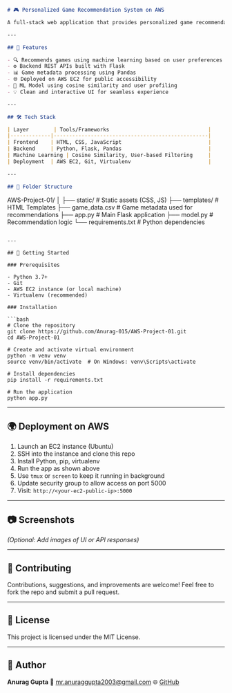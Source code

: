 ```markdown
# 🎮 Personalized Game Recommendation System on AWS

A full-stack web application that provides personalized game recommendations based on user interests. The backend is powered by a custom Machine Learning model and Flask APIs, while the frontend is built using HTML, CSS, and JavaScript. The project is deployed on AWS for scalability and accessibility.

---

## 📌 Features

- 🔍 Recommends games using machine learning based on user preferences
- ⚙️ Backend REST APIs built with Flask
- 📊 Game metadata processing using Pandas
- 🌐 Deployed on AWS EC2 for public accessibility
- 🧠 ML Model using cosine similarity and user profiling
- 💡 Clean and interactive UI for seamless experience

---

## 🛠️ Tech Stack

| Layer        | Tools/Frameworks                                |
|-------------|--------------------------------------------------|
| Frontend    | HTML, CSS, JavaScript                            |
| Backend     | Python, Flask, Pandas                            |
| Machine Learning | Cosine Similarity, User-based Filtering     |
| Deployment  | AWS EC2, Git, Virtualenv                         |

---

## 📁 Folder Structure

```

AWS-Project-01/
│
├── static/                 # Static assets (CSS, JS)
├── templates/              # HTML Templates
├── game\_data.csv           # Game metadata used for recommendations
├── app.py                  # Main Flask application
├── model.py                # Recommendation logic
└── requirements.txt        # Python dependencies

````

---

## 🚀 Getting Started

### Prerequisites

- Python 3.7+
- Git
- AWS EC2 instance (or local machine)
- Virtualenv (recommended)

### Installation

```bash
# Clone the repository
git clone https://github.com/Anurag-015/AWS-Project-01.git
cd AWS-Project-01

# Create and activate virtual environment
python -m venv venv
source venv/bin/activate  # On Windows: venv\Scripts\activate

# Install dependencies
pip install -r requirements.txt

# Run the application
python app.py
````

---

## 🌍 Deployment on AWS

1. Launch an EC2 instance (Ubuntu)
2. SSH into the instance and clone this repo
3. Install Python, pip, virtualenv
4. Run the app as shown above
5. Use `tmux` or `screen` to keep it running in background
6. Update security group to allow access on port 5000
7. Visit: `http://<your-ec2-public-ip>:5000`

---

## 📷 Screenshots

*(Optional: Add images of UI or API responses)*

---

## 🤝 Contributing

Contributions, suggestions, and improvements are welcome!
Feel free to fork the repo and submit a pull request.

---

## 📜 License

This project is licensed under the MIT License.

---

## 👤 Author

**Anurag Gupta**
📧 [mr.anuraggupta2003@gmail.com](mailto:mr.anuraggupta2003@gmail.com)
🌐 [GitHub](https://github.com/Anurag-015)

```

```
